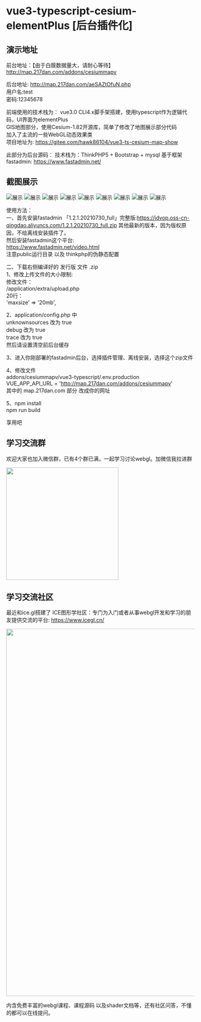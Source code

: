 <!--
 * @Description: 
 * @Version: 1.668
 * @Autor: Hawk
 * @Date: 2021-06-17 15:09:27
 * @LastEditors: Hawk
 * @LastEditTime: 2022-01-07 11:46:29
-->
# vue3-typescript-cesium-elementPlus [后台插件化]

## 演示地址 
前台地址：【由于白膜数据量大，请耐心等待】  
http://map.217dan.com/addons/cesiummapv  
 
后台地址:
http://map.217dan.com/aeSAZtOfuN.php  
用户名:test  
密码:12345678  

前端使用的技术栈为：
vue3.0 CLI4.x脚手架搭建，使用typescript作为逻辑代码，UI界面为elementPlus  
GIS地图部分，使用Cesium-1.82开源库，简单了修改了地图展示部分代码  
加入了主流的一些WebGL动态效果类  
项目地址为: https://gitee.com/hawk86104/vue3-ts-cesium-map-show  

此部分为后台源码：
技术栈为：ThinkPHP5 + Bootstrap + mysql
基于框架fastadmin: https://www.fastadmin.net/

## 截图展示
![展示](https://jdvop.oss-cn-qingdao.aliyuncs.com/assets/img/3ddemo/index.png)
![展示](https://jdvop.oss-cn-qingdao.aliyuncs.com/assets/img/3ddemo/config1.png)
![展示](https://jdvop.oss-cn-qingdao.aliyuncs.com/assets/img/3ddemo/config2.png)
![展示](https://jdvop.oss-cn-qingdao.aliyuncs.com/assets/img/3ddemo/index截屏.gif)
![展示](https://jdvop.oss-cn-qingdao.aliyuncs.com/assets/img/3ddemo/line.gif)
![展示](https://jdvop.oss-cn-qingdao.aliyuncs.com/assets/img/3ddemo/mapimagery.gif)
![展示](https://jdvop.oss-cn-qingdao.aliyuncs.com/assets/img/3ddemo/modelsit.gif)
![展示](https://jdvop.oss-cn-qingdao.aliyuncs.com/assets/img/3ddemo/pointeffect.gif)
![展示](https://jdvop.oss-cn-qingdao.aliyuncs.com/assets/img/3ddemo/titleset.gif)

使用方法：  
一、首先安装fastadmin 「1.2.1.20210730_full」完整版:https://jdvop.oss-cn-qingdao.aliyuncs.com/1.2.1.20210730_full.zip
其他最新的版本，因为版权原因，不给离线安装插件了。  
然后安装fastadmin这个平台:  
https://www.fastadmin.net/video.html  
注意public运行目录 以及 thinkphp的伪静态配置  

二、下载右侧编译好的 发行版 文件 .zip  
1、修改上传文件的大小限制:  
修改文件：  
/application/extra/upload.php  
20行：  
'maxsize'   => '20mb',  

2、application/config.php 中  
unknownsources  改为 true  
debug  改为 true  
trace  改为 true  
然后请设置清空前后台缓存  

3、进入你刚部署的fastadmin后台，选择插件管理、离线安装，选择这个zip文件  

4、修改文件  
addons/cesiummapv/vue3-typescript/.env.production  
VUE_APP_API_URL = 'http://map.217dan.com/addons/cesiummapv'  
其中的 map.217dan.com 部分 改成你的网址  

5、npm install  
npm run build  

享用吧


## 学习交流群
欢迎大家也加入微信群，已有4个群已满，一起学习讨论webgl。加微信我拉进群
<p align = "left">    
<img src="https://icegl-1314935952.cos.ap-beijing.myqcloud.com/uploads/20230731/17d59bab46815cce1f4f1e09dcbb6ccc.png" width="300" />
</p>

## 学习交流社区
最近和ice.gl搭建了 ICE图形学社区：专门为入门或者从事webgl开发和学习的朋友提供交流的平台: https://www.icegl.cn/
<p align = "left">   
<img src="https://icegl-1314935952.cos.ap-beijing.myqcloud.com/uploads/20230421/QQ20230421-121209.png" width="980" />
</p>
内含免费丰富的webgl课程、课程源码 以及shader文档等，还有社区问答，不懂的都可以在线提问。